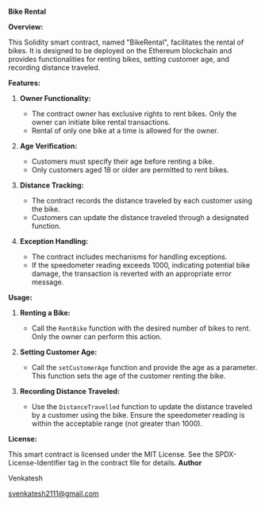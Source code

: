 **Bike Rental**

**Overview:**

This Solidity smart contract, named "BikeRental", facilitates the rental of bikes. It is designed to be deployed on the Ethereum blockchain and provides functionalities for renting bikes, setting customer age, and recording distance traveled.

**Features:**

1. **Owner Functionality:**
   - The contract owner has exclusive rights to rent bikes. Only the owner can initiate bike rental transactions.
   - Rental of only one bike at a time is allowed for the owner.

2. **Age Verification:**
   - Customers must specify their age before renting a bike.
   - Only customers aged 18 or older are permitted to rent bikes.

3. **Distance Tracking:**
   - The contract records the distance traveled by each customer using the bike.
   - Customers can update the distance traveled through a designated function.

4. **Exception Handling:**
   - The contract includes mechanisms for handling exceptions.
   - If the speedometer reading exceeds 1000, indicating potential bike damage, the transaction is reverted with an appropriate error message.

**Usage:**

1. **Renting a Bike:**
   - Call the `RentBike` function with the desired number of bikes to rent. Only the owner can perform this action.

2. **Setting Customer Age:**
   - Call the `setCustomerAge` function and provide the age as a parameter. This function sets the age of the customer renting the bike.

3. **Recording Distance Traveled:**
   - Use the `DistanceTravelled` function to update the distance traveled by a customer using the bike. Ensure the speedometer reading is within the acceptable range (not greater than 1000).

**License:**

This smart contract is licensed under the MIT License. See the SPDX-License-Identifier tag in the contract file for details.
**Author** 

Venkatesh 

svenkatesh2111@gmail.com

